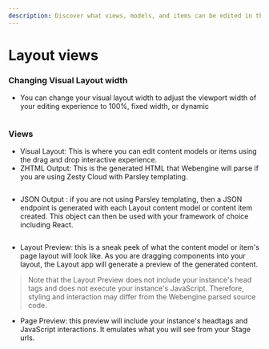 ```yaml
---
description: Discover what views, models, and items can be edited in the Layouts App.
---
```


# Layout views

### Changing Visual Layout width

* You can change your visual layout width to adjust the viewport width of your editing experience to 100%, fixed width, or dynamic

<figure><img src="../../../.gitbook/assets/layouts - dynamic visual layout.gif" alt=""><figcaption></figcaption></figure>

### Views

* Visual Layout: This is where you can edit content models or items using the drag and drop interactive experience.
* ZHTML Output: This is the generated HTML that Webengine will parse if you are using Zesty Cloud with Parsley templating.&#x20;

<figure><img src="../../../.gitbook/assets/layouts - ZHTML Output.png" alt=""><figcaption></figcaption></figure>

* JSON Output : if you are not using Parsley templating, then a JSON endpoint is generated with each Layout content model or content item created. This object can then be used with your framework of choice including React.

<figure><img src="../../../.gitbook/assets/layouts - JSON Output.png" alt=""><figcaption></figcaption></figure>

* Layout Preview: this is a sneak peek of what the content model or item's page layout will look like. As you are dragging components into your layout, the Layout app will generate a preview of the generated content.&#x20;

> Note that the Layout Preview does not include your instance's head tags and does not execute your instance's JavaScript. Therefore, styling and interaction may differ from the Webengine parsed source code.

* Page Preview: this preview will include your instance's headtags and JavaScript interactions. It emulates what you will see from your Stage urls.

<figure><img src="../../../.gitbook/assets/layouts - page preview.png" alt=""><figcaption></figcaption></figure>
